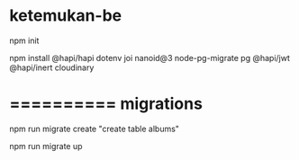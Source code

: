 # ketemukan-be

npm init

npm install
@hapi/hapi
dotenv
joi
nanoid@3
node-pg-migrate
pg
@hapi/jwt
@hapi/inert
cloudinary

==========
migrations
==========
npm run migrate create "create table albums"

npm run migrate up
